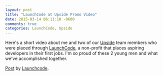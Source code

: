 ```yaml
---
layout: post
title: "LaunchCode at Upside Promo Video"
date: 2015-03-14 06:11:10 -0600
comments: true
categories: LaunchCode, Upside
---
```

Here's a short video about me and two of our [Upside](http://upsideadvisor.com) team members who were placed through [LaunchCode](https://www.launchcode.org/), a non-profit that places aspiring developers in their first jobs. I'm so proud of these 2 young men and what we've accomplished together.

<div id="fb-root"></div><script>(function(d, s, id) {  var js, fjs = d.getElementsByTagName(s)[0];  if (d.getElementById(id)) return;  js = d.createElement(s); js.id = id;  js.src = "//connect.facebook.net/en_US/all.js#xfbml=1";  fjs.parentNode.insertBefore(js, fjs);}(document, 'script', 'facebook-jssdk'));</script><div class="fb-post" data-href="https://www.facebook.com/video.php?v=846359705425978" data-width="466"><div class="fb-xfbml-parse-ignore"><a href="https://www.facebook.com/video.php?v=846359705425978">Post</a> by <a href="https://www.facebook.com/launchcodestl">Launchcode</a>.</div></div>

